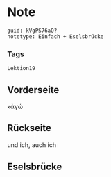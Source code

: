 # Note
```
guid: kVgPS76aO?
notetype: Einfach + Eselsbrücke
```

### Tags
```
Lektion19
```

## Vorderseite
κἀγώ

## Rückseite
und ich, auch ich

## Eselsbrücke

